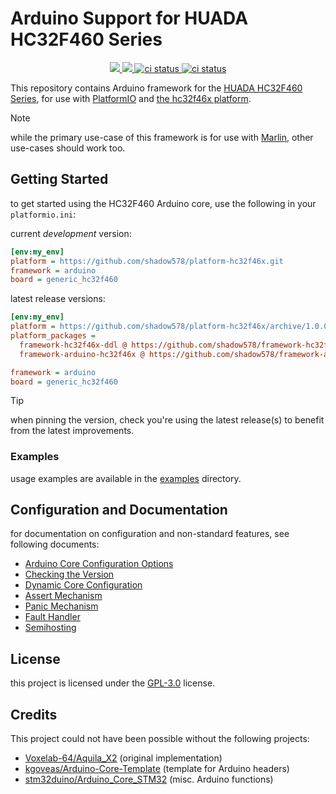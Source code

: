 # Arduino Support for HUADA HC32F460 Series

<p align="center">
    <a href="" alt="Version">
        <img src="https://img.shields.io/github/package-json/v/shadow578/framework-arduino-hc32f46x" />
    </a>
    <a href="https://github.com/shadow578/framework-arduino-hc32f46x/pulse" alt="Activity">
        <img src="https://img.shields.io/github/commit-activity/m/shadow578/framework-arduino-hc32f46x" />
    </a>
    <a href="https://github.com/shadow578/framework-arduino-hc32f46x/actions/workflows/build_examples.yaml">
        <img src="https://github.com/shadow578/framework-arduino-hc32f46x/actions/workflows/build_examples.yaml/badge.svg?branch=main" alt="ci status">
    </a>
    <a href="https://github.com/shadow578/framework-arduino-hc32f46x/actions/workflows/unit_tests.yaml">
        <img src="https://github.com/shadow578/framework-arduino-hc32f46x/actions/workflows/unit_tests.yaml/badge.svg?branch=main" alt="ci status">
    </a>
</p>

This repository contains Arduino framework for the [HUADA HC32F460 Series](https://www.hdsc.com.cn/Category83-1487), for use with [PlatformIO](https://platformio.org/) and [the hc32f46x platform](https://github.com/shadow578/platform-hc32f46x).

> [!NOTE]
> while the primary use-case of this framework is for use with [Marlin](https://github.com/shadow578/Marlin-H32), other use-cases should work too.


## Getting Started

to get started using the HC32F460 Arduino core, use the following in your `platformio.ini`:

current *development* version:
```ini
[env:my_env]
platform = https://github.com/shadow578/platform-hc32f46x.git
framework = arduino
board = generic_hc32f460
```

latest release versions:
```ini
[env:my_env]
platform = https://github.com/shadow578/platform-hc32f46x/archive/1.0.0.zip
platform_packages =
  framework-hc32f46x-ddl @ https://github.com/shadow578/framework-hc32f46x-ddl/archive/2.2.1.zip
  framework-arduino-hc32f46x @ https://github.com/shadow578/framework-arduino-hc32f46x/archive/1.1.0.zip

framework = arduino
board = generic_hc32f460
```

> [!TIP]
> when pinning the version, check you're using the latest release(s) to benefit from the latest improvements.


### Examples

usage examples are available in the [examples](./examples) directory.


## Configuration and Documentation

for documentation on configuration and non-standard features, see following documents:

- [Arduino Core Configuration Options](./docs/CONFIGURATION_OPTIONS.md)
- [Checking the Version](./docs/VERSION_CHECK.md)
- [Dynamic Core Configuration](./docs/APP_CONFIG.md)
- [Assert Mechanism](./docs/ASSERT.md)
- [Panic Mechanism](./docs/PANIC.md)
- [Fault Handler](./docs/FAULT_HANDLER.md)
- [Semihosting](./docs/SEMIHOSTING.md)

## License

this project is licensed under the [GPL-3.0](./LICENSE) license.


## Credits

This project could not have been possible without the following projects:

- [Voxelab-64/Aquila_X2](https://github.com/Voxelab-64/Aquila_X2) (original implementation)
- [kgoveas/Arduino-Core-Template](https://github.com/kgoveas/Arduino-Core-Template) (template for Arduino headers)
- [stm32duino/Arduino_Core_STM32](https://github.com/stm32duino/Arduino_Core_STM32) (misc. Arduino functions)
